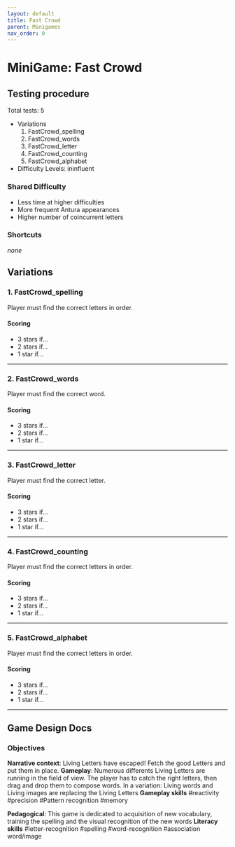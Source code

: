 ```yaml
---
layout: default
title: Fast Crowd
parent: Minigames
nav_order: 0
---
```

# MiniGame: Fast Crowd

## Testing procedure
Total tests: 5
- Variations
	1. FastCrowd_spelling
    2. FastCrowd_words
    3. FastCrowd_letter
    4. FastCrowd_counting
    5. FastCrowd_alphabet
- Difficulty Levels: ininfluent

### Shared Difficulty
- Less time at higher difficulties
- More frequent Antura appearances
- Higher number of coincurrent letters

### Shortcuts
_none_

## Variations

### 1. FastCrowd_spelling
Player must find the correct letters in order.

#### Scoring
- 3 stars if...
- 2 stars if...
- 1 star if...
---
### 2. FastCrowd_words
Player must find the correct word.

#### Scoring
- 3 stars if...
- 2 stars if...
- 1 star if...
---
### 3. FastCrowd_letter
Player must find the correct letter.

#### Scoring
- 3 stars if...
- 2 stars if...
- 1 star if...
---
### 4. FastCrowd_counting
Player must find the correct letters in order.

#### Scoring
- 3 stars if...
- 2 stars if...
- 1 star if...
---
### 5. FastCrowd_alphabet
Player must find the correct letters in order.

#### Scoring
- 3 stars if...
- 2 stars if...
- 1 star if...
---

## Game Design Docs

### Objectives

**Narrative context**: Living Letters have escaped! Fetch the good Letters and put them in place.
**Gameplay**: Numerous differents Living Letters are running in the field of view. The player has to catch the right  letters, then drag and drop them to compose words.  In a variation: Living words and Living images are replacing the Living Letters
**Gameplay skills** #reactivity #precision #Pattern recognition #memory

**Pedagogical**: This game is dedicated to acquisition of new vocabulary, training the spelling and the visual recognition of the new words
**Literacy skills** #letter-recognition #spelling #word-recognition #association word/image
